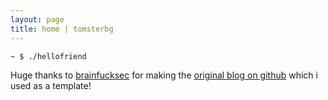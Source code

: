 ```yaml
---
layout: page
title: home | tomsterbg
---
```


```term
~ $ ./hellofriend
```

Huge thanks to [brainfucksec](https://brainfucksec.github.io/) for making the [original blog on github](https://github.com/brainfucksec/brainfucksec.github.io) which i used as a template!
